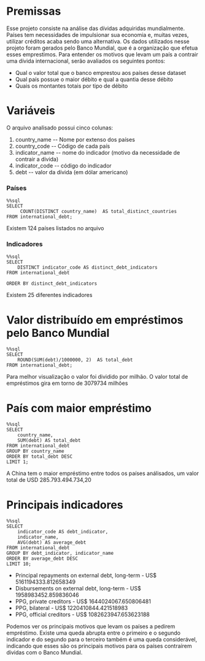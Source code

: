 # Premissas

Esse projeto consiste na análise das dívidas adquiridas mundialmente. 
Países tem necessidades de impulsionar sua economia e, muitas vezes, utilizar créditos acaba sendo uma alternativa. Os dados utilizados nesse projeto foram gerados pelo Banco Mundial, que é a organização que efetua esses emprestimos. 
Para entender os motivos que levam um país a contrair uma dívida internacional, serão avaliados os seguintes pontos:
* Qual o valor total que o banco emprestou aos países desse dataset
* Qual país possue o maior débito e qual a quantia desse débito
* Quais os montantes totais por tipo de débito


# Variáveis

O arquivo analisado possui cinco colunas:
1. country_name -- Nome por extenso dos países
2. country_code -- Código de cada país
3. indicator_name -- nome do indicador (motivo da necessidade de contrair a divida) 
4. indicator_code -- código do indicador
5. debt -- valor da dívida (em dólar americano)

### Países

```
%%sql
SELECT 
     COUNT(DISTINCT country_name)  AS total_distinct_countries
FROM international_debt;
```

Existem 124 países listados no arquivo

### Indicadores

```
%%sql
SELECT
    DISTINCT indicator_code AS distinct_debt_indicators
FROM international_debt 

ORDER BY distinct_debt_indicators
```
Existem 25 diferentes indicadores

# Valor distribuído em empréstimos pelo Banco Mundial

```
%%sql
SELECT 
    ROUND(SUM(debt)/1000000, 2)  AS total_debt
FROM international_debt;
```
Para melhor visualização o valor foi dividido por milhão. O valor total de empréstimos gira em torno de 3079734 milhões

# País com maior empréstimo

```
%%sql
SELECT 
    country_name, 
    SUM(debt) AS total_debt
FROM international_debt
GROUP BY country_name
ORDER BY total_debt DESC
LIMIT 1;
```
A China tem o maior empréstimo entre todos os países análisados, um valor total de USD 285.793.494.734,20

# Principais indicadores
```
%%sql
SELECT 
    indicator_code AS debt_indicator,
    indicator_name,
    AVG(debt) AS average_debt
FROM international_debt
GROUP BY debt_indicator, indicator_name
ORDER BY average_debt DESC
LIMIT 10;
```

* Principal repayments on external debt, long-term - US$ 5161194333.812658349
* Disbursements on external debt, long-term - US$ 1958983452.859836046
* PPG, private creditors - US$ 1644024067.650806481
* PPG, bilateral - US$ 1220410844.421518983
* PPG, official creditors - US$ 1082623947.653623188


Podemos ver os principais motivos que levam os países a pedirem empréstimo. Existe uma queda abrupta entre o primeiro e o segundo indicador e do segundo para o terceiro também é uma queda considerável, indicando que esses são os principais motivos para os países contraírem dividas com o Banco Mundial.


